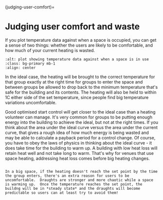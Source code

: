 (judging-user-comfort)=
#  Judging user comfort and waste

If you plot temperature data against when a space is occupied, you can get a sense of two things:  whether the users are likely to be comfortable, and how much of your current heating is wasted.

```{image} /images/plot-screenshots/user-experience.png
:alt: plot showing temperature data against when a space is in use
:class: bg-primary mb-1
:align: center
```

In the ideal case, the heating will be brought to the correct temperature for that group exactly at the right time for groups to enter the space and between groups be allowed to drop back to the minimum temperature that's safe for the building and its contents.  The heating will also be held to within 1C either side of the set temperature, since people find big temperature variations uncomfortable. 

Good optimised start control will get closer to the ideal case than a heating volunteer can manage.  It's very common for groups to be putting enough energy into the building to achieve the ideal, but not at the right times.  If you think about the area under the ideal curve versus the area under the current curve, that gives a rough idea of how much energy is being wasted and may be able to calculate a payback period for a control change.  Of course, you have to obey the laws of physics in thinking about the ideal curve - it does take time for the building to warm up.  A building with low heat loss will retain heat well and not take long to warm.  That's why for venues that use space heating, addressing heat loss comes before big heating changes.

```{admonition} The relationship to draughts

In a big space, if the heating doesn't reach the set point by the time the group enters, there's an extra reason for users to be uncomfortable.  Draughts are stronger and more chaotic while a space is warming up.  Once the temperature reaches the set point, the buildng will be in *steady state* and the draughts will become predictable so users can at least try to avoid them!  
```

